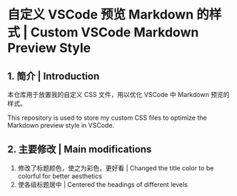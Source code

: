 # 自定义 VSCode 预览 Markdown 的样式 | Custom VSCode Markdown Preview Style

## 1. 简介 | Introduction

本仓库用于放置我的自定义 CSS 文件，用以优化 VSCode 中 Markdown 预览的样式。

This repository is used to store my custom CSS files to optimize the Markdown preview style in VSCode.

## 2. 主要修改 | Main modifications

1. 修改了标题颜色，使之为彩色，更好看 | Changed the title color to be colorful for better aesthetics
2. 使各级标题居中 | Centered the headings of different levels
